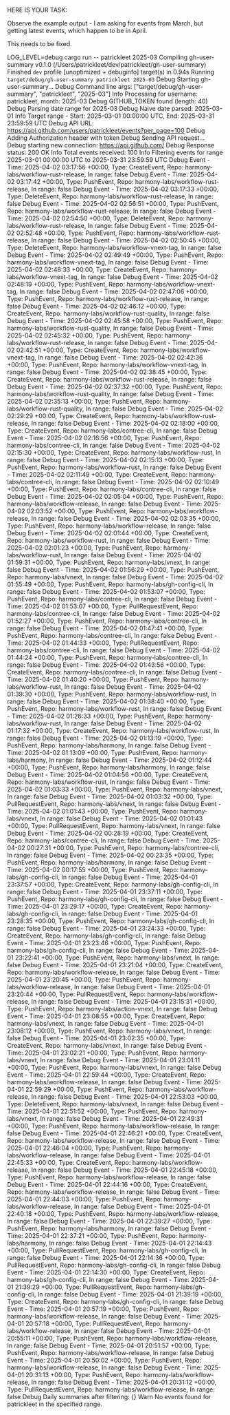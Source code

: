 HERE IS YOUR TASK:

Observe the example output - I am asking for events from March, but getting latest events, which happen to be in April.

This needs to be fixed.

LOG_LEVEL=debug cargo run -- patrickleet 2025-03
   Compiling gh-user-summary v0.1.0 (/Users/patrickleet/dev/patrickleet/gh-user-summary)
    Finished `dev` profile [unoptimized + debuginfo] target(s) in 0.94s
     Running `target/debug/gh-user-summary patrickleet 2025-03`
       Debug Starting gh-user-summary...
       Debug Command line args: ["target/debug/gh-user-summary", "patrickleet", "2025-03"]
        Info Processing for username: patrickleet, month: 2025-03
       Debug GITHUB_TOKEN found (length: 40)
       Debug Parsing date range for 2025-03
       Debug Naive date parsed: 2025-03-01
        Info Target range - Start: 2025-03-01 00:00:00 UTC, End: 2025-03-31 23:59:59 UTC
       Debug API URL: https://api.github.com/users/patrickleet/events?per_page=100
       Debug Adding Authorization header with token
       Debug Sending API request...
       Debug starting new connection: https://api.github.com/
       Debug Response status: 200 OK
        Info Total events received: 100
        Info Filtering events for range 2025-03-01 00:00:00 UTC to 2025-03-31 23:59:59 UTC
       Debug Event - Time: 2025-04-02 03:17:56 +00:00, Type: CreateEvent, Repo: harmony-labs/workflow-rust-release, In range: false
       Debug Event - Time: 2025-04-02 03:17:42 +00:00, Type: PushEvent, Repo: harmony-labs/workflow-rust-release, In range: false
       Debug Event - Time: 2025-04-02 03:17:33 +00:00, Type: DeleteEvent, Repo: harmony-labs/workflow-rust-release, In range: false
       Debug Event - Time: 2025-04-02 02:56:51 +00:00, Type: PushEvent, Repo: harmony-labs/workflow-rust-release, In range: false
       Debug Event - Time: 2025-04-02 02:54:50 +00:00, Type: DeleteEvent, Repo: harmony-labs/workflow-rust-release, In range: false
       Debug Event - Time: 2025-04-02 02:52:48 +00:00, Type: PushEvent, Repo: harmony-labs/workflow-rust-release, In range: false
       Debug Event - Time: 2025-04-02 02:50:45 +00:00, Type: DeleteEvent, Repo: harmony-labs/workflow-vnext-tag, In range: false
       Debug Event - Time: 2025-04-02 02:49:49 +00:00, Type: PushEvent, Repo: harmony-labs/workflow-vnext-tag, In range: false
       Debug Event - Time: 2025-04-02 02:48:33 +00:00, Type: CreateEvent, Repo: harmony-labs/workflow-vnext-tag, In range: false
       Debug Event - Time: 2025-04-02 02:48:19 +00:00, Type: PushEvent, Repo: harmony-labs/workflow-vnext-tag, In range: false
       Debug Event - Time: 2025-04-02 02:47:06 +00:00, Type: PushEvent, Repo: harmony-labs/workflow-rust-release, In range: false
       Debug Event - Time: 2025-04-02 02:46:12 +00:00, Type: CreateEvent, Repo: harmony-labs/workflow-rust-quality, In range: false
       Debug Event - Time: 2025-04-02 02:45:58 +00:00, Type: PushEvent, Repo: harmony-labs/workflow-rust-quality, In range: false
       Debug Event - Time: 2025-04-02 02:45:32 +00:00, Type: PushEvent, Repo: harmony-labs/workflow-rust-release, In range: false
       Debug Event - Time: 2025-04-02 02:42:51 +00:00, Type: CreateEvent, Repo: harmony-labs/workflow-vnext-tag, In range: false
       Debug Event - Time: 2025-04-02 02:42:36 +00:00, Type: PushEvent, Repo: harmony-labs/workflow-vnext-tag, In range: false
       Debug Event - Time: 2025-04-02 02:38:45 +00:00, Type: CreateEvent, Repo: harmony-labs/workflow-rust-release, In range: false
       Debug Event - Time: 2025-04-02 02:37:32 +00:00, Type: PushEvent, Repo: harmony-labs/workflow-rust-quality, In range: false
       Debug Event - Time: 2025-04-02 02:35:13 +00:00, Type: PushEvent, Repo: harmony-labs/workflow-rust-quality, In range: false
       Debug Event - Time: 2025-04-02 02:29:29 +00:00, Type: CreateEvent, Repo: harmony-labs/workflow-rust-release, In range: false
       Debug Event - Time: 2025-04-02 02:18:00 +00:00, Type: CreateEvent, Repo: harmony-labs/contree-cli, In range: false
       Debug Event - Time: 2025-04-02 02:16:56 +00:00, Type: PushEvent, Repo: harmony-labs/contree-cli, In range: false
       Debug Event - Time: 2025-04-02 02:15:30 +00:00, Type: CreateEvent, Repo: harmony-labs/workflow-rust, In range: false
       Debug Event - Time: 2025-04-02 02:15:13 +00:00, Type: PushEvent, Repo: harmony-labs/workflow-rust, In range: false
       Debug Event - Time: 2025-04-02 02:11:49 +00:00, Type: CreateEvent, Repo: harmony-labs/contree-cli, In range: false
       Debug Event - Time: 2025-04-02 02:10:49 +00:00, Type: PushEvent, Repo: harmony-labs/contree-cli, In range: false
       Debug Event - Time: 2025-04-02 02:05:04 +00:00, Type: PushEvent, Repo: harmony-labs/workflow-release, In range: false
       Debug Event - Time: 2025-04-02 02:03:52 +00:00, Type: PushEvent, Repo: harmony-labs/workflow-release, In range: false
       Debug Event - Time: 2025-04-02 02:03:35 +00:00, Type: PushEvent, Repo: harmony-labs/workflow-release, In range: false
       Debug Event - Time: 2025-04-02 02:01:44 +00:00, Type: CreateEvent, Repo: harmony-labs/workflow-rust, In range: false
       Debug Event - Time: 2025-04-02 02:01:23 +00:00, Type: PushEvent, Repo: harmony-labs/workflow-rust, In range: false
       Debug Event - Time: 2025-04-02 01:59:31 +00:00, Type: PushEvent, Repo: harmony-labs/vnext, In range: false
       Debug Event - Time: 2025-04-02 01:56:29 +00:00, Type: PushEvent, Repo: harmony-labs/vnext, In range: false
       Debug Event - Time: 2025-04-02 01:55:49 +00:00, Type: PushEvent, Repo: harmony-labs/gh-config-cli, In range: false
       Debug Event - Time: 2025-04-02 01:53:07 +00:00, Type: PushEvent, Repo: harmony-labs/contree-cli, In range: false
       Debug Event - Time: 2025-04-02 01:53:07 +00:00, Type: PullRequestEvent, Repo: harmony-labs/contree-cli, In range: false
       Debug Event - Time: 2025-04-02 01:52:27 +00:00, Type: PushEvent, Repo: harmony-labs/contree-cli, In range: false
       Debug Event - Time: 2025-04-02 01:47:41 +00:00, Type: PushEvent, Repo: harmony-labs/contree-cli, In range: false
       Debug Event - Time: 2025-04-02 01:44:33 +00:00, Type: PullRequestEvent, Repo: harmony-labs/contree-cli, In range: false
       Debug Event - Time: 2025-04-02 01:44:24 +00:00, Type: PushEvent, Repo: harmony-labs/contree-cli, In range: false
       Debug Event - Time: 2025-04-02 01:43:56 +00:00, Type: CreateEvent, Repo: harmony-labs/contree-cli, In range: false
       Debug Event - Time: 2025-04-02 01:40:20 +00:00, Type: PushEvent, Repo: harmony-labs/workflow-rust, In range: false
       Debug Event - Time: 2025-04-02 01:39:30 +00:00, Type: PushEvent, Repo: harmony-labs/workflow-rust, In range: false
       Debug Event - Time: 2025-04-02 01:38:40 +00:00, Type: PushEvent, Repo: harmony-labs/workflow-rust, In range: false
       Debug Event - Time: 2025-04-02 01:26:33 +00:00, Type: PushEvent, Repo: harmony-labs/workflow-rust, In range: false
       Debug Event - Time: 2025-04-02 01:17:32 +00:00, Type: CreateEvent, Repo: harmony-labs/workflow-rust, In range: false
       Debug Event - Time: 2025-04-02 01:13:19 +00:00, Type: PushEvent, Repo: harmony-labs/harmony, In range: false
       Debug Event - Time: 2025-04-02 01:13:09 +00:00, Type: PushEvent, Repo: harmony-labs/harmony, In range: false
       Debug Event - Time: 2025-04-02 01:12:44 +00:00, Type: PushEvent, Repo: harmony-labs/harmony, In range: false
       Debug Event - Time: 2025-04-02 01:04:56 +00:00, Type: CreateEvent, Repo: harmony-labs/workflow-rust, In range: false
       Debug Event - Time: 2025-04-02 01:03:33 +00:00, Type: PushEvent, Repo: harmony-labs/vnext, In range: false
       Debug Event - Time: 2025-04-02 01:03:32 +00:00, Type: PullRequestEvent, Repo: harmony-labs/vnext, In range: false
       Debug Event - Time: 2025-04-02 01:01:43 +00:00, Type: PushEvent, Repo: harmony-labs/vnext, In range: false
       Debug Event - Time: 2025-04-02 01:01:43 +00:00, Type: PullRequestEvent, Repo: harmony-labs/vnext, In range: false
       Debug Event - Time: 2025-04-02 00:28:19 +00:00, Type: CreateEvent, Repo: harmony-labs/contree-cli, In range: false
       Debug Event - Time: 2025-04-02 00:27:31 +00:00, Type: PushEvent, Repo: harmony-labs/contree-cli, In range: false
       Debug Event - Time: 2025-04-02 00:23:35 +00:00, Type: PushEvent, Repo: harmony-labs/harmony, In range: false
       Debug Event - Time: 2025-04-02 00:17:55 +00:00, Type: PushEvent, Repo: harmony-labs/gh-config-cli, In range: false
       Debug Event - Time: 2025-04-01 23:37:57 +00:00, Type: CreateEvent, Repo: harmony-labs/gh-config-cli, In range: false
       Debug Event - Time: 2025-04-01 23:37:11 +00:00, Type: PushEvent, Repo: harmony-labs/gh-config-cli, In range: false
       Debug Event - Time: 2025-04-01 23:29:17 +00:00, Type: CreateEvent, Repo: harmony-labs/gh-config-cli, In range: false
       Debug Event - Time: 2025-04-01 23:28:35 +00:00, Type: PushEvent, Repo: harmony-labs/gh-config-cli, In range: false
       Debug Event - Time: 2025-04-01 23:24:33 +00:00, Type: CreateEvent, Repo: harmony-labs/gh-config-cli, In range: false
       Debug Event - Time: 2025-04-01 23:23:46 +00:00, Type: PushEvent, Repo: harmony-labs/gh-config-cli, In range: false
       Debug Event - Time: 2025-04-01 23:22:41 +00:00, Type: PushEvent, Repo: harmony-labs/vnext, In range: false
       Debug Event - Time: 2025-04-01 23:21:04 +00:00, Type: CreateEvent, Repo: harmony-labs/workflow-release, In range: false
       Debug Event - Time: 2025-04-01 23:20:45 +00:00, Type: PushEvent, Repo: harmony-labs/workflow-release, In range: false
       Debug Event - Time: 2025-04-01 23:20:44 +00:00, Type: PullRequestEvent, Repo: harmony-labs/workflow-release, In range: false
       Debug Event - Time: 2025-04-01 23:15:31 +00:00, Type: PushEvent, Repo: harmony-labs/action-vnext, In range: false
       Debug Event - Time: 2025-04-01 23:08:55 +00:00, Type: CreateEvent, Repo: harmony-labs/vnext, In range: false
       Debug Event - Time: 2025-04-01 23:08:12 +00:00, Type: PushEvent, Repo: harmony-labs/vnext, In range: false
       Debug Event - Time: 2025-04-01 23:02:35 +00:00, Type: CreateEvent, Repo: harmony-labs/vnext, In range: false
       Debug Event - Time: 2025-04-01 23:02:21 +00:00, Type: PushEvent, Repo: harmony-labs/vnext, In range: false
       Debug Event - Time: 2025-04-01 23:01:11 +00:00, Type: PushEvent, Repo: harmony-labs/vnext, In range: false
       Debug Event - Time: 2025-04-01 22:59:44 +00:00, Type: CreateEvent, Repo: harmony-labs/workflow-release, In range: false
       Debug Event - Time: 2025-04-01 22:59:29 +00:00, Type: PushEvent, Repo: harmony-labs/workflow-release, In range: false
       Debug Event - Time: 2025-04-01 22:53:03 +00:00, Type: DeleteEvent, Repo: harmony-labs/vnext, In range: false
       Debug Event - Time: 2025-04-01 22:51:52 +00:00, Type: PushEvent, Repo: harmony-labs/vnext, In range: false
       Debug Event - Time: 2025-04-01 22:49:31 +00:00, Type: PushEvent, Repo: harmony-labs/workflow-release, In range: false
       Debug Event - Time: 2025-04-01 22:46:21 +00:00, Type: CreateEvent, Repo: harmony-labs/workflow-release, In range: false
       Debug Event - Time: 2025-04-01 22:46:04 +00:00, Type: PushEvent, Repo: harmony-labs/workflow-release, In range: false
       Debug Event - Time: 2025-04-01 22:45:33 +00:00, Type: CreateEvent, Repo: harmony-labs/workflow-release, In range: false
       Debug Event - Time: 2025-04-01 22:45:18 +00:00, Type: PushEvent, Repo: harmony-labs/workflow-release, In range: false
       Debug Event - Time: 2025-04-01 22:44:16 +00:00, Type: CreateEvent, Repo: harmony-labs/workflow-release, In range: false
       Debug Event - Time: 2025-04-01 22:44:03 +00:00, Type: PushEvent, Repo: harmony-labs/workflow-release, In range: false
       Debug Event - Time: 2025-04-01 22:40:18 +00:00, Type: PushEvent, Repo: harmony-labs/workflow-release, In range: false
       Debug Event - Time: 2025-04-01 22:39:27 +00:00, Type: PushEvent, Repo: harmony-labs/harmony, In range: false
       Debug Event - Time: 2025-04-01 22:37:21 +00:00, Type: PushEvent, Repo: harmony-labs/harmony, In range: false
       Debug Event - Time: 2025-04-01 22:14:43 +00:00, Type: PullRequestEvent, Repo: harmony-labs/gh-config-cli, In range: false
       Debug Event - Time: 2025-04-01 22:14:36 +00:00, Type: PullRequestEvent, Repo: harmony-labs/gh-config-cli, In range: false
       Debug Event - Time: 2025-04-01 22:14:30 +00:00, Type: CreateEvent, Repo: harmony-labs/gh-config-cli, In range: false
       Debug Event - Time: 2025-04-01 21:39:29 +00:00, Type: PullRequestEvent, Repo: harmony-labs/gh-config-cli, In range: false
       Debug Event - Time: 2025-04-01 21:39:19 +00:00, Type: CreateEvent, Repo: harmony-labs/gh-config-cli, In range: false
       Debug Event - Time: 2025-04-01 20:57:19 +00:00, Type: PushEvent, Repo: harmony-labs/workflow-release, In range: false
       Debug Event - Time: 2025-04-01 20:57:18 +00:00, Type: PullRequestEvent, Repo: harmony-labs/workflow-release, In range: false
       Debug Event - Time: 2025-04-01 20:55:11 +00:00, Type: PushEvent, Repo: harmony-labs/workflow-release, In range: false
       Debug Event - Time: 2025-04-01 20:51:57 +00:00, Type: PushEvent, Repo: harmony-labs/workflow-release, In range: false
       Debug Event - Time: 2025-04-01 20:50:02 +00:00, Type: PushEvent, Repo: harmony-labs/workflow-release, In range: false
       Debug Event - Time: 2025-04-01 20:31:13 +00:00, Type: PushEvent, Repo: harmony-labs/workflow-release, In range: false
       Debug Event - Time: 2025-04-01 20:31:12 +00:00, Type: PullRequestEvent, Repo: harmony-labs/workflow-release, In range: false
       Debug Daily summaries after filtering: {}
        Warn No events found for patrickleet in the specified range.